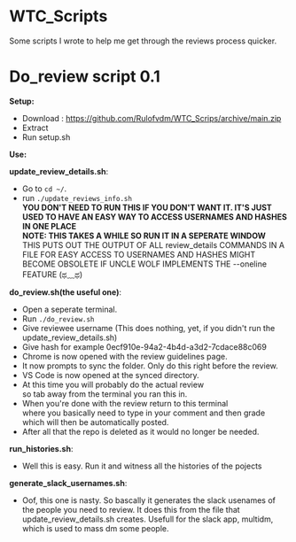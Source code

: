 # WTC_Scripts
Some scripts I wrote to help me get through the reviews process quicker.

# Do_review script 0.1
__Setup:__
 - Download : https://github.com/Rulofvdm/WTC_Scrips/archive/main.zip
 - Extract
 - Run setup.sh
    
__Use:__  

__update_review_details.sh__:  
  - Go to `cd ~/`.  
  - run `./update_reviews_info.sh`  
    __YOU DON'T NEED TO RUN THIS IF YOU DON'T WANT IT. IT'S JUST USED TO HAVE AN EASY WAY TO ACCESS USERNAMES AND HASHES IN ONE PLACE__  
    __NOTE: THIS TAKES A WHILE SO RUN IT IN A SEPERATE WINDOW__  
    THIS PUTS OUT THE OUTPUT OF ALL review_details COMMANDS IN A FILE FOR EASY ACCESS TO USERNAMES AND HASHES
    MIGHT BECOME OBSOLETE IF UNCLE WOLF IMPLEMENTS THE --oneline FEATURE (ಥ﹏ಥ)  
    
__do_review.sh(the useful one)__:  
  - Open a seperate terminal.  
  - Run `./do_review.sh`  
  - Give reviewee username (This does nothing, yet, if you didn't run the update_review_details.sh)  
  - Give hash for example 0ecf910e-94a2-4b4d-a3d2-7cdace88c069  
  - Chrome is now opened with the review guidelines page.  
  - It now prompts to sync the folder. Only do this right before the review.  
  - VS Code is now opened at the synced directory.  
  - At this time you will probably do the actual review  
   so tab away from the terminal you ran this in.  
  - When you're done with the review return to this terminal  
   where you basically need to type in your comment and then grade  
   which will then be automatically posted.  
  - After all that the repo is deleted as it would no longer be needed.  
  
__run_histories.sh__:
  - Well this is easy. Run it and witness all the histories of the pojects
  
__generate_slack_usernames.sh__:
  - Oof, this one is nasty. So bascally it generates the slack usenames of the people you need to review. It does this from the file that update_review_details.sh creates. Usefull for the slack app, multidm, which is used to mass dm some people.
